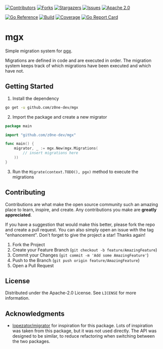 [![Contributors][contributors-shield]][contributors-url]
[![Forks][forks-shield]][forks-url]
[![Stargazers][stars-shield]][stars-url]
[![Issues][issues-shield]][issues-url]
[![Apache 2.0][license-shield]][license-url]

[![Go Reference][reference-shield]][reference-url]
[![Build][build-shield]][build-url]
[![Coverage][coverage-shield]][coverage-url]
[![Go Report Card][report-shield]][report-url]

[contributors-shield]: https://img.shields.io/github/contributors/z0ne-dev/mgx.svg?
[contributors-url]: https://github.com/z0ne-dev/mgx/graphs/contributors
[forks-shield]: https://img.shields.io/github/forks/z0ne-dev/mgx.svg?
[forks-url]: https://github.com/z0ne-dev/mgx/network/members
[stars-shield]: https://img.shields.io/github/stars/z0ne-dev/mgx.svg?
[stars-url]: https://github.com/z0ne-dev/mgx/stargazers
[issues-shield]: https://img.shields.io/github/issues/z0ne-dev/mgx.svg?
[issues-url]: https://github.com/z0ne-dev/mgx/issues
[coverage-shield]: https://img.shields.io/endpoint?url=https://raw.githubusercontent.com/wiki/z0ne-dev/mgx/coverage-comment-badge.json&
[coverage-url]: https://github.com/z0ne-dev/mgx
[license-shield]: https://img.shields.io/github/license/z0ne-dev/mgx.svg?
[license-url]: https://github.com/z0ne-dev/mgx/blob/master/LICENSE.txt
[report-shield]: https://goreportcard.com/badge/github.com/z0ne-dev/mgx?
[report-url]: https://goreportcard.com/report/github.com/z0ne-dev/mgx
[reference-shield]: https://pkg.go.dev/badge/github.com/z0ne-dev/mgx.svg
[reference-url]: https://pkg.go.dev/github.com/z0ne-dev/mgx
[build-shield]: https://github.com/z0ne-dev/mgx/actions/workflows/push-pull.yml/badge.svg
[build-url]: https://github.com/z0ne-dev/mgx/actions/workflows/push-pull.yml

# mgx

Simple migration system for [pgx](https://github.com/jackc/pgx).

Migrations are defined in code and are executed in order.
The migration system keeps track of which migrations have been executed and which have not.


## Getting Started

1. Install the dependency
```sh
go get -u github.com/z0ne-dev/mgx
```
2. Import the package and create a new migrator
```go
package main

import "github.com/z0ne-dev/mgx"

func main() {
    migrator, _ := mgx.New(mgx.Migrations(
		// insert migrations here 
    ))
}
```

3. Run the `Migrate(context.TODO(), pgx)` method to execute the migrations


## Contributing

Contributions are what make the open source community such an amazing place to learn, inspire, and create. Any contributions you make are **greatly appreciated**.

If you have a suggestion that would make this better, please fork the repo and create a pull request. You can also simply open an issue with the tag "enhancement".
Don't forget to give the project a star! Thanks again!

1. Fork the Project
2. Create your Feature Branch (`git checkout -b feature/AmazingFeature`)
3. Commit your Changes (`git commit -m 'Add some AmazingFeature'`)
4. Push to the Branch (`git push origin feature/AmazingFeature`)
5. Open a Pull Request


## License

Distributed under the Apache-2.0 License. See `LICENSE` for more information.


## Acknowledgments

* [lopezator/migrator](https://github.com/lopezator/migrator) for inspiration for this package. Lots of inspiration was taken from this package, but it was not used directly. The API was designed to be similar, to reduce refactoring when switching between the two packages.
